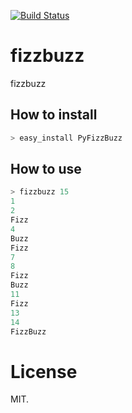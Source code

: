 [![Build Status](https://travis-ci.org/futoase/fizzbuzz.png?branch=master)](https://travis-ci.org/futoase/fizzbuzz)

fizzbuzz
========

fizzbuzz

## How to install

```python
> easy_install PyFizzBuzz
```

## How to use

```python
> fizzbuzz 15
1
2
Fizz
4
Buzz
Fizz
7
8
Fizz
Buzz
11
Fizz
13
14
FizzBuzz
```

# License

MIT.
